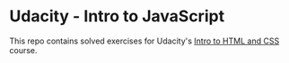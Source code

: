 # Udacity - Intro to JavaScript
This repo contains solved exercises for Udacity's [Intro to HTML and CSS](https://www.udacity.com/course/intro-to-javascript--ud803) course.
